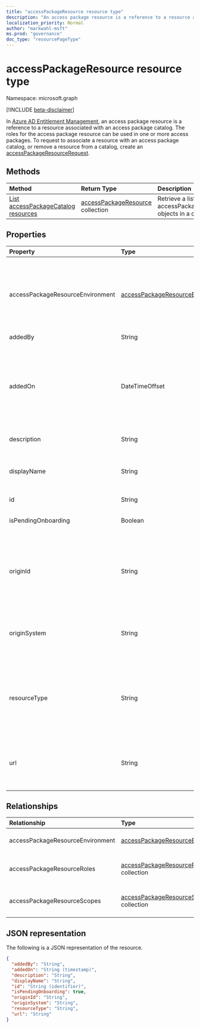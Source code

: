 ```yaml
---
title: "accessPackageResource resource type"
description: "An access package resource is a reference to a resource associated with a catalog the roles for which can be used in one or more access packages."
localization_priority: Normal
author: "markwahl-msft"
ms.prod: "governance"
doc_type: "resourcePageType"
---
```


# accessPackageResource resource type

Namespace: microsoft.graph

[!INCLUDE [beta-disclaimer](../../includes/beta-disclaimer.md)]

In [Azure AD Entitlement Management](entitlementmanagement-root.md), an access package resource is a reference to a resource associated with an access package catalog. The roles for the access package resource can be used in one or more access packages.  To request to associate a resource with an access package catalog, or remove a resource from a catalog, create an [accessPackageResourceRequest](accesspackageresourcerequest.md).

## Methods

| Method       | Return Type | Description |
|:-------------|:------------|:------------|
| [List accessPackageCatalog resources](../api/accesspackagecatalog-list-accesspackageresources.md) | [accessPackageResource](accesspackageresource.md) collection | Retrieve a list of accessPackageResource objects in a catalog. |

## Properties

| Property     | Type        | Description |
|:-------------|:------------|:------------|
|accessPackageResourceEnvironment|[accessPackageResourceEnvironment](../resources/accesspackageresourceenvironment.md)|Contains the environment information for the resource. This can be set using either the `@odata.bind` annotation or the environment's *originId*.|
|addedBy|String|Read-only.|
|addedOn|DateTimeOffset|The Timestamp type represents date and time information using ISO 8601 format and is always in UTC time. For example, midnight UTC on Jan 1, 2014 is `2014-01-01T00:00:00Z`|
|description|String|A description for the resource.|
|displayName|String|The display name of the resource, such as the application name, group name or site name.|
|id|String| Read-only.|
|isPendingOnboarding|Boolean|True if the resource is not yet available for assignment.|
|originId|String|The unique identifier of the resource in the origin system. In the case of an Azure AD group, this is the identifier of the group. |
|originSystem|String|The type of the resource in the origin system, such as `SharePointOnline`, `AadApplication` or `AadGroup`.|
|resourceType|String|The type of the resource, such as `Application` if it is an Azure AD connected application, or `SharePoint Online Site` for a SharePoint Online site.|
|url|String|A unique resource locator for the resource, such as the URL for signing a user into an application.|

## Relationships

| Relationship | Type        | Description |
|:-------------|:------------|:------------|
|accessPackageResourceEnvironment|[accessPackageResourceEnvironment](accesspackageresourceenvironment.md)| Nullable. Supports `$expand`.|
|accessPackageResourceRoles|[accessPackageResourceRole](accesspackageresourcerole.md) collection| Read-only. Nullable. Supports `$expand`.|
|accessPackageResourceScopes|[accessPackageResourceScope](accesspackageresourcescope.md) collection| Read-only. Nullable. Supports `$expand`.|

## JSON representation

The following is a JSON representation of the resource.

<!-- {
  "blockType": "resource",
  "optionalProperties": [

  ],
  "@odata.type": "microsoft.graph.accessPackageResource",
  "keyProperty": "id"
}-->

```json
{
  "addedBy": "String",
  "addedOn": "String (timestamp)",
  "description": "String",
  "displayName": "String",
  "id": "String (identifier)",
  "isPendingOnboarding": true,
  "originId": "String",
  "originSystem": "String",
  "resourceType": "String",
  "url": "String"
}
```

<!-- uuid: 16cd6b66-4b1a-43a1-adaf-3a886856ed98
2019-02-04 14:57:30 UTC -->
<!-- {
  "type": "#page.annotation",
  "description": "accessPackageResource resource",
  "keywords": "",
  "section": "documentation",
  "tocPath": ""
}-->
